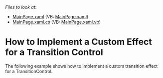 <!-- default file list -->
*Files to look at*:

* [MainPage.xaml](./CS/AgTransitionControl_CustomEffect/MainPage.xaml) (VB: [MainPage.xaml](./VB/AgTransitionControl_CustomEffect/MainPage.xaml))
* [MainPage.xaml.cs](./CS/AgTransitionControl_CustomEffect/MainPage.xaml.cs) (VB: [MainPage.xaml.vb](./VB/AgTransitionControl_CustomEffect/MainPage.xaml.vb))
<!-- default file list end -->
# How to Implement a Custom Effect for a Transition Control


<p>The following example shows how to implement a custom transition effect for a TransitionControl.</p>

<br/>



